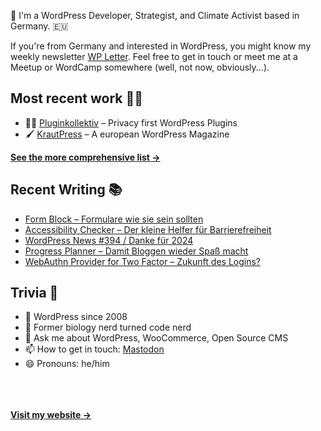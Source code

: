 👋 I'm a WordPress Developer, Strategist, and Climate Activist based in Germany. 🇪🇺

If you're from Germany and interested in WordPress, you might know my weekly newsletter [WP Letter](https://wpletter.de/). Feel free to get in touch or meet me at a Meetup or WordCamp somewhere (well, not now, obviously...).


## Most recent work 👷‍♂️

- 👨‍💻 [Pluginkollektiv](https://github.com/pluginkollektiv) – Privacy first WordPress Plugins
- 🖌️ [KrautPress](https://kraut.press) – A european WordPress Magazine

**[See the more comprehensive list &rarr;](https://simonkraft.com/what-i-do)**


## Recent Writing 📚

<!-- BLOG-POST-LIST:START -->
- [Form Block – Formulare wie sie sein sollten](https://krautpress.de/2024/form-block/)
- [Accessibility Checker – Der kleine Helfer für Barrierefreiheit](https://krautpress.de/2024/accessibility-checker/)
- [WordPress News #394 / Danke für 2024](https://feed.kraut.press/link/14399/16926464/394)
- [Progress Planner – Damit Bloggen wieder Spaß macht](https://krautpress.de/2024/progress-planner/)
- [WebAuthn Provider for Two Factor – Zukunft des Logins?](https://krautpress.de/2024/webauthn-provider-for-two-factor/)
<!-- BLOG-POST-LIST:END -->


## Trivia 🤪

- 👴 WordPress since 2008
- 🌱 Former biology nerd turned code nerd
- 💬 Ask me about WordPress, WooCommerce, Open Source CMS
- 📫 How to get in touch: [Mastodon](https://dewp.space/@simon)
- 😄 Pronouns: he/him

<br/><br/><br/>
**[Visit my website &rarr;](https://simonkraft.com/hi)**